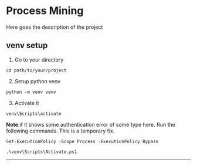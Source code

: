# Process Mining
Here goes the description of the project

## venv setup

 1. Go to your directory
 ``` 
 cd path/to/your/project

 ```

 2. Setup python venv 
 ```
 python -m venv venv
```
3. Activate it
```
venv\Scripts\activate
```

**Note**:if it shows some authentication error of some type here. Run the following commands. This is a temporary fix.

```
Set-ExecutionPolicy -Scope Process -ExecutionPolicy Bypass
```
```
.\venv\Scripts\Activate.ps1
```
---
